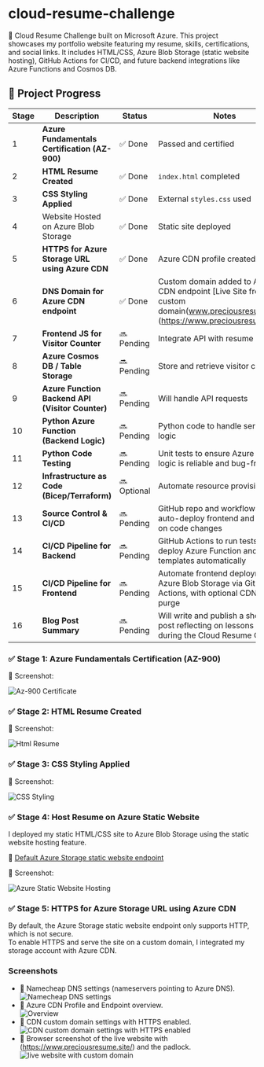 # cloud-resume-challenge
🚀 Cloud Resume Challenge built on Microsoft Azure. This project showcases my portfolio website featuring my resume, skills, certifications, and social links. It includes HTML/CSS, Azure Blob Storage (static website hosting), GitHub Actions for CI/CD, and future backend integrations like Azure Functions and Cosmos DB.

## 📌 Project Progress

| Stage | Description | Status | Notes |
|-------|-------------|--------|-------|
| 1 | **Azure Fundamentals Certification (AZ-900)** | ✅ Done | Passed and certified |
| 2 | **HTML Resume Created** | ✅ Done | `index.html` completed |
| 3 | **CSS Styling Applied** | ✅ Done | External `styles.css` used |
| 4 | Website Hosted on Azure Blob Storage | ✅ Done | Static site deployed |
| 5 | **HTTPS for Azure Storage URL using Azure CDN** | ✅ Done | Azure CDN profile created |
| 6 | **DNS Domain for Azure CDN endpoint** | ✅ Done | Custom domain added to Azure CDN endpoint [Live Site from custom domain(www.preciousresume.site)] (https://www.preciousresume.site/) |
| 7 | **Frontend JS for Visitor Counter** | 🔜 Pending | Integrate API with resume site |
| 8 | **Azure Cosmos DB / Table Storage** | 🔜 Pending | Store and retrieve visitor count data |
| 9 | **Azure Function Backend API (Visitor Counter)** | 🔜 Pending | Will handle API requests |
|10 | **Python Azure Function (Backend Logic)** | 🔜 Pending | Python code to handle serverless logic |
|11 | **Python Code Testing** | 🔜 Pending | Unit tests to ensure Azure Function logic is reliable and bug-free |
|12 | **Infrastructure as Code (Bicep/Terraform)** | 🔜 Optional | Automate resource provisioning |
|13 | **Source Control & CI/CD** | 🔜 Pending | GitHub repo and workflows to auto-deploy frontend and backend on code changes |
|14 | **CI/CD Pipeline for Backend** | 🔜 Pending | GitHub Actions to run tests and deploy Azure Function and IaC templates automatically |
|15 | **CI/CD Pipeline for Frontend** | 🔜 Pending | Automate frontend deployment to Azure Blob Storage via GitHub Actions, with optional CDN cache purge |
|16 | **Blog Post Summary** | 🔜 Pending | Will write and publish a short blog post reflecting on lessons learned during the Cloud Resume Challenge |

### ✅ Stage 1: Azure Fundamentals Certification (AZ-900)

📸 Screenshot:

![Az-900 Certificate](screenshots/stage-1-az900-certificate.png)

### ✅ Stage 2: HTML Resume Created

📸 Screenshot:

![Html Resume](screenshots/stage-2-index-html.png)

### ✅ Stage 3: CSS Styling Applied

📸 Screenshot:

![CSS Styling](screenshots/stage-3-css-styling.png)

### ✅ Stage 4: Host Resume on Azure Static Website

I deployed my static HTML/CSS site to Azure Blob Storage using the static website hosting feature.

🔗 [Default Azure Storage static website endpoint](https://preciouswebsite.z6.web.core.windows.net/)

📸 Screenshot:

![Azure Static Website Hosting](screenshots/stage-4-azure-static-hosting.png)

### ✅ Stage 5: HTTPS for Azure Storage URL using Azure CDN

By default, the Azure Storage static website endpoint only supports HTTP, which is not secure.  
To enable HTTPS and serve the site on a custom domain, I integrated my storage account with Azure CDN. 

### Screenshots
- 📸 Namecheap DNS settings (nameservers pointing to Azure DNS). 
 ![Namecheap DNS settings](screenshots/step-5-namecheap-dns-settings.png)
- 📸 Azure CDN Profile and Endpoint overview.  
![Overview](screenshots/step-5-azure-cdn-profile-and-endpoint-overview.png)
- 📸 CDN custom domain settings with HTTPS enabled.  
![CDN custom domain settings with HTTPS enabled](./screenshots/step-5-cdn-custom-domain-settings-with-https-enabled.png)
- 📸 Browser screenshot of the live website with (https://www.preciousresume.site/) and the padlock.  
![live website with custom domain](screenshots/step-5-live-website-with-custom-domain.png)